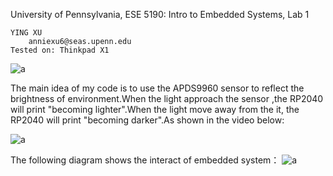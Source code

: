 University of Pennsylvania, ESE 5190: Intro to Embedded Systems, Lab 1

    YING XU
        anniexu6@seas.upenn.edu
    Tested on: Thinkpad X1


![a](https://github.com/real-YingXu/ese5190-2022-lab1-firefly/blob/main/firefly.gif?raw=true)



The main idea of my code is to use the APDS9960 sensor to reflect the brightness of environment.When the light approach the sensor ,the RP2040 will print "becoming lighter".When the light move away from the it, the RP2040 will print "becoming darker".As shown in the video below:

![a](https://github.com/real-YingXu/ese5190-2022-lab1-firefly/blob/main/ezgif.com-gif-maker.gif)

The following diagram shows the interact of embedded system：
![a](https://github.com/real-YingXu/ese5190-2022-lab1-firefly/blob/main/IMG_9156.JPG)




